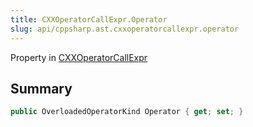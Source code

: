 ```yaml
---
title: CXXOperatorCallExpr.Operator
slug: api/cppsharp.ast.cxxoperatorcallexpr.operator
---
```

Property in [CXXOperatorCallExpr](/api/cppsharp/ast/cxxoperatorcallexpr)

## Summary



```csharp
public OverloadedOperatorKind Operator { get; set; }
```

